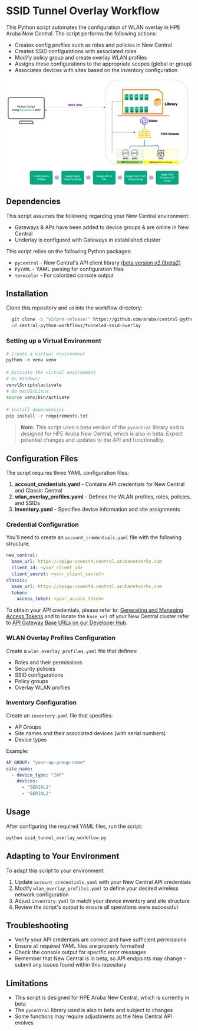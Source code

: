 # SSID Tunnel Overlay Workflow

This Python script automates the configuration of WLAN overlay in HPE Aruba New Central. The script performs the following actions:

- Creates config profiles such as roles and policies in New Central
- Creates SSID configurations with associated roles
- Modify policy group and create overlay WLAN profiles
- Assigns these configurations to the appropriate scopes (global or group)
- Associates devices with sites based on the inventory configuration

![SSID Tunneled Workflow][workflow]

## Dependencies

This script assumes the following regarding your New Central environment:
- Gateways & APs have been added to device groups & are online in New Central
- Underlay is configured with Gateways in established cluster

This script relies on the following Python packages:
- `pycentral` - New Central's API client library [(beta version v2.0beta2)](https://github.hpe.com/hpe/pycentral/releases/tag/2.0beta2)
- `PyYAML` - YAML parsing for configuration files
- `termcolor` - For colorized console output

## Installation

Clone this repository and `cd` into the workflow directory:
```bash
  git clone -b "v2(pre-release)" https://github.com/aruba/central-python-workflows.git
  cd central-python-workflows/tunneled-ssid-overlay
```

### Setting up a Virtual Environment

```bash
# Create a virtual environment
python -m venv venv

# Activate the virtual environment
# On Windows:
venv\Scripts\activate
# On macOS/Linux:
source venv/bin/activate

# Install dependencies
pip install -r requirements.txt
```

> **Note:** This script uses a beta version of the `pycentral` library and is designed for HPE Aruba New Central, which is also in beta. Expect potential changes and updates to the API and functionality.

## Configuration Files

The script requires three YAML configuration files:

1. **account_credentials.yaml** - Contains API credentials for New Central and Classic Central
2. **wlan_overlay_profiles.yaml** - Defines the WLAN profiles, roles, policies, and SSIDs
3. **inventory.yaml** - Specifies device information and site assignments

### Credential Configuration

You'll need to create an `account_credentials.yaml` file with the following structure:

```yaml
new_central:
  base_url: https://apigw-uswest4.central.arubanetworks.com
  client_id: <your_client_id>
  client_secret: <your_client_secret>
classic:
  base_url: https://apigw-uswest4.central.arubanetworks.com
  token:
    access_token: <your_access_token>
```

To obtain your API credentials, please refer to: [Generating and Managing Access Tokens](https://developer.arubanetworks.com/new-hpe-anw-central/docs/generating-and-managing-access-tokens) and to locate the `base_url` of your New Central cluster refer to [API Gateway Base URLs on our Developer Hub](https://developer.arubanetworks.com/new-hpe-anw-central/docs/getting-started-with-rest-apis#api-gateway-base-urls).

### WLAN Overlay Profiles Configuration

Create a `wlan_overlay_profiles.yaml` file that defines:
- Roles and their permissions
- Security policies
- SSID configurations
- Policy groups
- Overlay WLAN profiles

### Inventory Configuration

Create an `inventory.yaml` file that specifies:
- AP Groups
- Site names and their associated devices (with serial numbers)
- Device types

Example:
```yaml
AP_GROUP: "your-ap-group-name"
site_name:
  - device_type: "IAP"
    devices:
      - "SERIAL1"
      - "SERIAL2"
```

## Usage

After configuring the required YAML files, run the script:

```bash
python ssid_tunnel_overlay_workflow.py
```

## Adapting to Your Environment

To adapt this script to your environment:

1. Update `account_credentials.yaml` with your New Central API credentials
2. Modify `wlan_overlay_profiles.yaml` to define your desired wireless network configuration
3. Adjust `inventory.yaml` to match your device inventory and site structure
4. Review the script's output to ensure all operations were successful

## Troubleshooting

- Verify your API credentials are correct and have sufficient permissions
- Ensure all required YAML files are properly formatted
- Check the console output for specific error messages
- Remember that New Central is in beta, so API endpoints may change - submit any issues found within this repository

## Limitations

- This script is designed for HPE Aruba New Central, which is currently in beta
- The `pycentral` library used is also in beta and subject to changes
- Some functions may require adjustments as the New Central API evolves

[workflow]: .images/workflow.PNG "Tunneled SSID Workflow"
